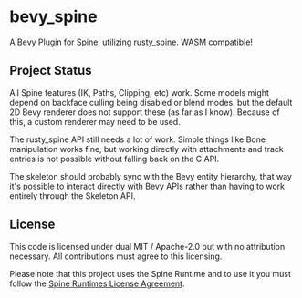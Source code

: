 # bevy_spine

A Bevy Plugin for Spine, utilizing [rusty_spine](https://github.com/jabuwu/rusty_spine). WASM compatible!

## Project Status

All Spine features (IK, Paths, Clipping, etc) work. Some models might depend on backface culling being disabled or blend modes. but the default 2D Bevy renderer does not support these (as far as I know). Because of this, a custom renderer may need to be used.

The rusty_spine API still needs a lot of work. Simple things like Bone manipulation works fine, but working directly with attachments and track entries is not possible without falling back on the C API.

The skeleton should probably sync with the Bevy entity hierarchy, that way it's possible to interact directly with Bevy APIs rather than having to work entirely through the Skeleton API.

## License

This code is licensed under dual MIT / Apache-2.0 but with no attribution necessary. All contributions must agree to this licensing.

Please note that this project uses the Spine Runtime and to use it you must follow the [Spine Runtimes License Agreement](https://github.com/EsotericSoftware/spine-runtimes/blob/4.1/LICENSE).